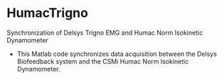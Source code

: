 # HumacTrigno
Synchronization of Delsys Trigno EMG and Humac Norm Isokinetic Dynamometer

* This Matlab code synchronizes data acquisition between the Delsys Biofeedback system and the CSMi Humac Norm Isokinetic Dynamometer. 
